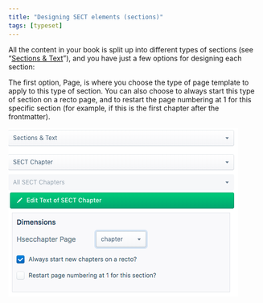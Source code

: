```yaml
---
title: "Designing SECT elements (sections)"
tags: [typeset]
---
```

 
<html><body><section data-type="chapter" class="hsecchapter" data-hederis-type="hsecchapter" id="typeset-sect-design" data-pi-attrs="id: typeset-sect-design; data-tags: typeset;" role="doc-chapter" data-tags="typeset" data-author-name=" " data-book-title=" " title="Designing SECT elements (sections)"><p class="hblkp" data-hederis-type="hblkp" id="pHNDIxU5I">All the content in your book is split up into different types of sections (see &#8220;<a href="{% link _docs/typeset-text-design.md %}" data-hederis-type="hspana" id="pBO8Y9Rdn"><span class="Hyperlink" data-hederis-type="hspnspan" id="pboPH4nXU">Sections &amp; Text</span></a>&#8221;), and you have just a few options for designing each section:</p><p class="hblkp" data-hederis-type="hblkp" id="pGHQqTD8I">The first option, Page, is where you choose the type of page template to apply to this type of section. You can also choose to always start this type of section on a recto page, and to restart the page numbering at 1 for this specific section (for example, if this is the first chapter after the frontmatter).</p><img data-hederis-type="hblkimg" class="hblkimg" id="pQLTr6RdD" src="/images/sectelements.png" data-img-src="/images/sectelements.png"/></section></body></html>
